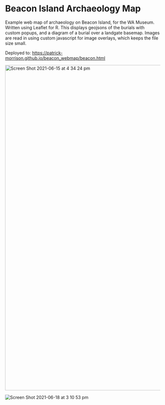 # Beacon Island Archaeology Map
Example web map of archaeology on Beacon Island, for the WA Museum. Written using Leaflet for R.
This displays geojsons of the burials with custom popups, and a diagram of a burial over a landgate basemap. Images are read in using custom javascript for image overlays, which keeps the file size small.

Deployed to: https://patrick-morrison.github.io/beacon_webmap/beacon.html

<img width="1054" alt="Screen Shot 2021-06-15 at 4 34 24 pm" src="https://user-images.githubusercontent.com/2309844/122020763-a3950280-cdf7-11eb-9661-adfca7b52073.png">

![Screen Shot 2021-06-18 at 3 10 53 pm](https://user-images.githubusercontent.com/2309844/122521507-79d21a80-d047-11eb-9f11-85992d4a3228.png)

